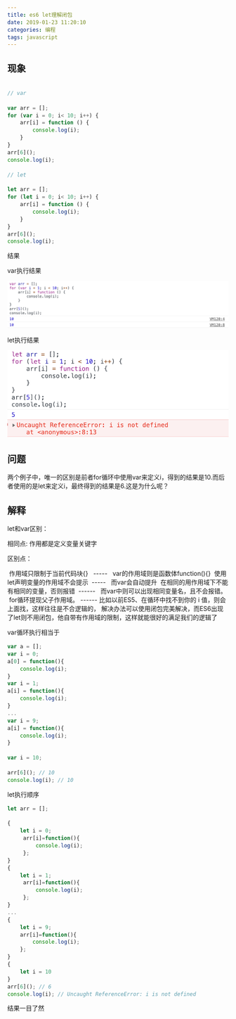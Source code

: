 ```yaml
---
title: es6 let理解闭包
date: 2019-01-23 11:20:10
categories: 编程
tags: javascript
---
```


## 现象

```javascript

// var

var arr = [];
for (var i = 0; i< 10; i++) {
	arr[i] = function () {
		console.log(i);
	}
}
arr[6]();
console.log(i);

// let

let arr = [];
for (let i = 0; i< 10; i++) {
	arr[i] = function () {
		console.log(i);
	}
}
arr[6]();
console.log(i);

```

结果

var执行结果

![var](images/bibao_var.png)

let执行结果

![let](images/bibao_let.png)

## 问题

两个例子中，唯一的区别是前者for循环中使用var来定义i，得到的结果是10.而后者使用的是let来定义i，最终得到的结果是6.这是为什么呢？

## 解释

let和var区别：

相同点: 作用都是定义变量关键字

区别点：

 作用域只限制于当前代码块{}   -----   var的作用域则是函数体function(){}
 使用let声明变量的作用域不会提示  -----   而var会自动提升
 在相同的用作用域下不能有相同的变量，否则报错  ------   而var中则可以出现相同变量名，且不会报错。
 for循环提现父子作用域。 ------ 比如以前ES5、在循环中找不到你的 i 值，则会上面找，这样往往是不合逻辑的， 解决办法可以使用闭包完美解决，而ES6出现了let则不用闭包，他自带有作用域的限制，这样就能很好的满足我们的逻辑了

var循环执行相当于

```js
var a = [];
var i = 0;
a[0] = function(){
    console.log(i);
}
var i = 1;
a[i] = function(){
    console.log(i);
}
...
var i = 9;
a[i] = function(){
    console.log(i);
}

var i = 10;

arr[6](); // 10
console.log(i); // 10
```

let执行顺序

```js
let arr = [];

{
	let i = 0;
     arr[i]=function(){
         console.log(i);
     };
}
{
	let i = 1;
     arr[i]=function(){
         console.log(i);
     };
}
...
{
	let i = 9;
    arr[i]=function(){
        console.log(i);
    };
}
{
	let i = 10
}
arr[6](); // 6
console.log(i); // Uncaught ReferenceError: i is not defined

```

结果一目了然



